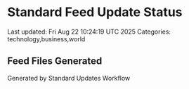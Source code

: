 # Standard Feed Update Status
Last updated: Fri Aug 22 10:24:19 UTC 2025
Categories: technology,business,world

## Feed Files Generated

Generated by Standard Updates Workflow
